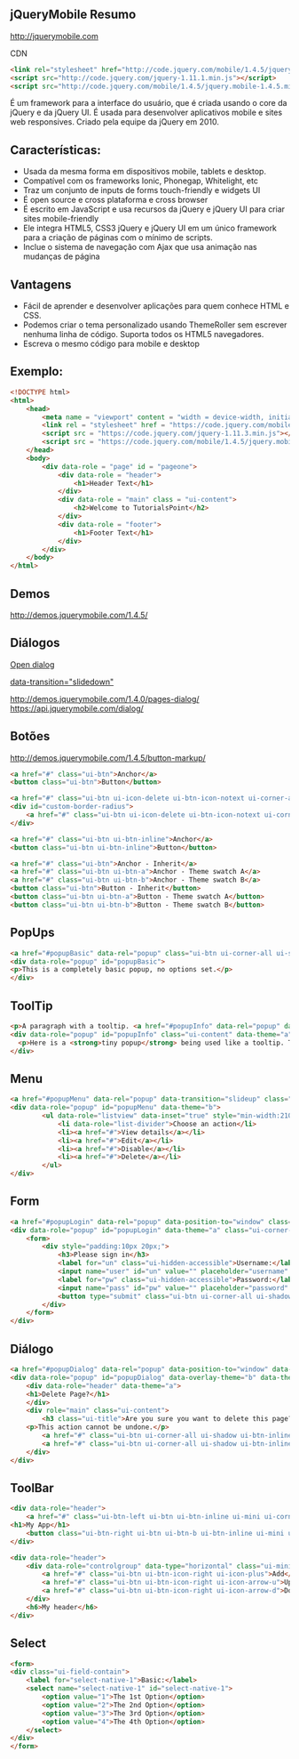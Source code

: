 ## jQueryMobile Resumo

http://jquerymobile.com

CDN
```html
<link rel="stylesheet" href="http://code.jquery.com/mobile/1.4.5/jquery.mobile-1.4.5.min.css" />
<script src="http://code.jquery.com/jquery-1.11.1.min.js"></script>
<script src="http://code.jquery.com/mobile/1.4.5/jquery.mobile-1.4.5.min.js"></script>
```

É um framework para a interface do usuário, que é criada usando o core da jQuery e da jQuery UI.
É usada para desenvolver aplicativos mobile e sites web responsives.
Criado pela equipe da jQuery em 2010.

## Características:

- Usada da mesma forma em dispositivos mobile, tablets e desktop.
- Compatível com os frameworks Ionic, Phonegap, Whitelight, etc
- Traz um conjunto de inputs de forms touch-friendly e widgets UI
- É open source e cross plataforma e cross browser
- É escrito em JavaScript e usa recursos da jQuery e jQuery UI para criar sites mobile-friendly
- Ele integra HTML5, CSS3 jQuery e jQuery UI em um único framework para a criação de páginas com o mínimo de scripts.
- Inclue o sistema de navegação com Ajax que usa animação nas mudanças de página

## Vantagens

- Fácil de aprender e desenvolver aplicações para quem conhece HTML e CSS.
- Podemos criar o tema personalizado usando ThemeRoller sem escrever nenhuma linha de código. Suporta todos os HTML5 navegadores.
- Escreva o mesmo código para mobile e desktop

## Exemplo:
```html
<!DOCTYPE html>
<html>
    <head>
        <meta name = "viewport" content = "width = device-width, initial-scale = 1">
        <link rel = "stylesheet" href = "https://code.jquery.com/mobile/1.4.5/jquery.mobile-1.4.5.min.css">
        <script src = "https://code.jquery.com/jquery-1.11.3.min.js"></script>
        <script src = "https://code.jquery.com/mobile/1.4.5/jquery.mobile-1.4.5.min.js"></script>
    </head>
    <body>
        <div data-role = "page" id = "pageone">
            <div data-role = "header">
                <h1>Header Text</h1>
            </div>
            <div data-role = "main" class = "ui-content">
                <h2>Welcome to TutorialsPoint</h2>
            </div>
            <div data-role = "footer">
                <h1>Footer Text</h1>
            </div>
        </div>
    </body>
</html>
```

## Demos
http://demos.jquerymobile.com/1.4.5/

## Diálogos

<a href="dialog.html" class="ui-shadow ui-btn ui-corner-all ui-btn-inline" data-transition="pop">Open dialog</a> 

<a href="dialog.html" role="button" class="ui-shadow ui-btn ui-corner-all ui-btn-inline" data-transition="slidedown">data-transition="slidedown"</a> 

http://demos.jquerymobile.com/1.4.0/pages-dialog/
https://api.jquerymobile.com/dialog/

## Botões

http://demos.jquerymobile.com/1.4.5/button-markup/
```html	
<a href="#" class="ui-btn">Anchor</a>
<button class="ui-btn">Button</button>

<a href="#" class="ui-btn ui-icon-delete ui-btn-icon-notext ui-corner-all">No text</a>
<div id="custom-border-radius">
    <a href="#" class="ui-btn ui-icon-delete ui-btn-icon-notext ui-corner-all">No text</a>
</div>

<a href="#" class="ui-btn ui-btn-inline">Anchor</a>
<button class="ui-btn ui-btn-inline">Button</button>

<a href="#" class="ui-btn">Anchor - Inherit</a>
<a href="#" class="ui-btn ui-btn-a">Anchor - Theme swatch A</a>
<a href="#" class="ui-btn ui-btn-b">Anchor - Theme swatch B</a>
<button class="ui-btn">Button - Inherit</button>
<button class="ui-btn ui-btn-a">Button - Theme swatch A</button>
<button class="ui-btn ui-btn-b">Button - Theme swatch B</button>
```

## PopUps
```html	
<a href="#popupBasic" data-rel="popup" class="ui-btn ui-corner-all ui-shadow ui-btn-inline" data-transition="pop">Basic Popup</a>
<div data-role="popup" id="popupBasic">
<p>This is a completely basic popup, no options set.</p>
</div>
```

## ToolTip
```html
<p>A paragraph with a tooltip. <a href="#popupInfo" data-rel="popup" data-transition="pop" class="my-tooltip-btn ui-btn ui-alt-icon ui-nodisc-icon ui-btn-inline ui-icon-info ui-btn-icon-notext" title="Learn more">Learn more</a></p>
<div data-role="popup" id="popupInfo" class="ui-content" data-theme="a" style="max-width:350px;">
  <p>Here is a <strong>tiny popup</strong> being used like a tooltip. The text will wrap to multiple lines as needed.</p>
</div>
```

## Menu
```html
<a href="#popupMenu" data-rel="popup" data-transition="slideup" class="ui-btn ui-corner-all ui-shadow ui-btn-inline ui-icon-gear ui-btn-icon-left ui-btn-a">Actions...</a>
<div data-role="popup" id="popupMenu" data-theme="b">
        <ul data-role="listview" data-inset="true" style="min-width:210px;">
            <li data-role="list-divider">Choose an action</li>
            <li><a href="#">View details</a></li>
            <li><a href="#">Edit</a></li>
            <li><a href="#">Disable</a></li>
            <li><a href="#">Delete</a></li>
        </ul>
</div>
```

## Form

```html
<a href="#popupLogin" data-rel="popup" data-position-to="window" class="ui-btn ui-corner-all ui-shadow ui-btn-inline ui-icon-check ui-btn-icon-left ui-btn-a" data-transition="pop">Sign in</a>
<div data-role="popup" id="popupLogin" data-theme="a" class="ui-corner-all">
    <form>
        <div style="padding:10px 20px;">
            <h3>Please sign in</h3>
            <label for="un" class="ui-hidden-accessible">Username:</label>
            <input name="user" id="un" value="" placeholder="username" data-theme="a" type="text">
            <label for="pw" class="ui-hidden-accessible">Password:</label>
            <input name="pass" id="pw" value="" placeholder="password" data-theme="a" type="password">
            <button type="submit" class="ui-btn ui-corner-all ui-shadow ui-btn-b ui-btn-icon-left ui-icon-check">Sign in</button>
        </div>
    </form>
</div>
```

## Diálogo
```html
<a href="#popupDialog" data-rel="popup" data-position-to="window" data-transition="pop" class="ui-btn ui-corner-all ui-shadow ui-btn-inline ui-icon-delete ui-btn-icon-left ui-btn-b">Delete page...</a>
<div data-role="popup" id="popupDialog" data-overlay-theme="b" data-theme="b" data-dismissible="false" style="max-width:400px;">
    <div data-role="header" data-theme="a">
    <h1>Delete Page?</h1>
    </div>
    <div role="main" class="ui-content">
        <h3 class="ui-title">Are you sure you want to delete this page?</h3>
    <p>This action cannot be undone.</p>
        <a href="#" class="ui-btn ui-corner-all ui-shadow ui-btn-inline ui-btn-b" data-rel="back">Cancel</a>
        <a href="#" class="ui-btn ui-corner-all ui-shadow ui-btn-inline ui-btn-b" data-rel="back" data-transition="flow">Delete</a>
    </div>
</div>
```

## ToolBar
```html
<div data-role="header">
    <a href="#" class="ui-btn-left ui-btn ui-btn-inline ui-mini ui-corner-all ui-btn-icon-left ui-icon-delete">Cancel</a>
<h1>My App</h1>
    <button class="ui-btn-right ui-btn ui-btn-b ui-btn-inline ui-mini ui-corner-all ui-btn-icon-right ui-icon-check">Save</button>
</div>

<div data-role="header">
    <div data-role="controlgroup" data-type="horizontal" class="ui-mini ui-btn-left">
        <a href="#" class="ui-btn ui-btn-icon-right ui-icon-plus">Add</a>
        <a href="#" class="ui-btn ui-btn-icon-right ui-icon-arrow-u">Up</a>
        <a href="#" class="ui-btn ui-btn-icon-right ui-icon-arrow-d">Down</a>
    </div>
    <h6>My header</h6>
</div>
```

## Select
```html
<form>
<div class="ui-field-contain">
    <label for="select-native-1">Basic:</label>
    <select name="select-native-1" id="select-native-1">
        <option value="1">The 1st Option</option>
        <option value="2">The 2nd Option</option>
        <option value="3">The 3rd Option</option>
        <option value="4">The 4th Option</option>
    </select>
</div>
</form>
```

